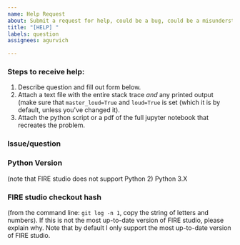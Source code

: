 ```yaml
---
name: Help Request
about: Submit a request for help, could be a bug, could be a misunderstanding of documentation
title: "[HELP] "
labels: question
assignees: agurvich

---
```


### Steps to receive help:
1. Describe question and fill out form below.
2. Attach a text file with the entire stack trace *and* any printed output (make sure that `master_loud=True` and `loud=True` is set (which it is by default, unless you've changed it). 
3. Attach the python script or a pdf of the full jupyter notebook that recreates the problem.  

### Issue/question

### Python Version 
(note that FIRE studio does not support Python 2)
Python 3.X 

### FIRE studio checkout hash 
(from the command line: `git log -n 1`, copy the string of letters and numbers). 
If this is not the most up-to-date version of FIRE studio, please explain why. Note that by default I only support the most up-to-date version of FIRE studio.
